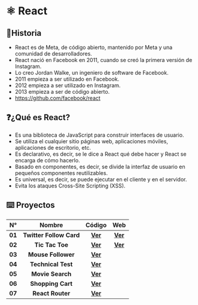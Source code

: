 # **⚛️ React** 

## 📍Historia

+ React es de Meta, de código abierto, mantenido por Meta y una comunidad de desarrolladores.
+ React nació en Facebook en 2011, cuando se creó la primera versión de Instagram.
+ Lo creo Jordan Walke, un ingeniero de software de Facebook.
+ 2011 empieza a ser utilizado en Facebook.
+ 2012 empieza a ser utilizado en Instagram.
+ 2013 empieza a ser de código abierto. 
+ https://github.com/facebook/react

## ❓¿Qué es React?

+ Es una biblioteca de JavaScript para construir interfaces de usuario.
+ Se utiliza el cualquier sitio páginas web, aplicaciones móviles, aplicaciones de escritorio, etc.
+ Es declarativo, es decir, se le dice a React qué debe hacer y React se encarga de cómo hacerlo.
+ Basado en componentes, es decir, se divide la interfaz de usuario en pequeños componentes reutilizables.
+ Es universal, es decir, se puede ejecutar en el cliente y en el servidor.
+ Evita los ataques Cross-Site Scripting (XSS).


## ⌨️ Proyectos

| N° | Nombre | Código |  Web |
| :--: | :--: | :--: | :--: |
| **01** | **Twitter Follow Card** | [**Ver**](projects/01-twitter-follow-card/) | [**Ver**](https://x-follow-card-r.pages.dev) |
| **02** | **Tic Tac Toe** | [**Ver**](projects/02-tic-tac-toe/) | [**Ver**](https://tic-tac-toe-r.pages.dev) |
| **03** | **Mouse Follower** | [**Ver**](projects/03-mouse-follower) | |
| **04** | **Technical Test** | [**Ver**](projects/04-technical-test) | |
| **05** | **Movie Search** | [**Ver**](projects/05-movie-search) | |
| **06** | **Shopping Cart** | [**Ver**](projects/06-shopping-cart) | |
| **07** | **React Router** | [**Ver**](projects/07-react-router) | |


